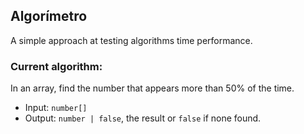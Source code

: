 ## Algorímetro

A simple approach at testing algorithms time performance.

### Current algorithm: 

In an array, find the number that appears more than 50% of the time.

* Input: `number[]`
* Output: `number | false`, the result or `false` if none found.